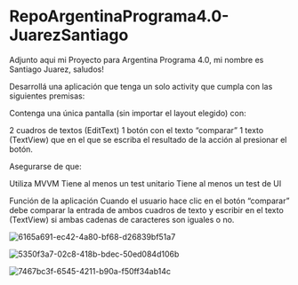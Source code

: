 # RepoArgentinaPrograma4.0-JuarezSantiago

Adjunto aqui mi Proyecto para Argentina Programa 4.0, mi nombre es Santiago Juarez, saludos!

Desarrollá una aplicación que tenga un solo activity que cumpla con las siguientes premisas:

Contenga una única pantalla (sin importar el layout elegido) con:

2 cuadros de textos (EditText) 
1 botón con el texto “comparar”
1 texto (TextView) que en el que se escriba el resultado de la acción al presionar el botón.

Asegurarse de que:

Utiliza MVVM
Tiene al menos un test unitario
Tiene al menos un test de UI

Función de la aplicación
Cuando el usuario hace clic en el botón “comparar” debe comparar la entrada de ambos cuadros de texto y escribir en el texto (TextView) si ambas cadenas de caracteres son iguales o no.

![6165a691-ec42-4a80-bf68-d26839bf51a7](https://github.com/santijuare/RepoArgentinaPrograma4.0-JuarezSantiago/assets/111543221/2d0a15c8-61da-4565-8416-5a726735e9bd)



![5350f3a7-02c8-418b-bdec-50ed084d106b](https://github.com/santijuare/RepoArgentinaPrograma4.0-JuarezSantiago/assets/111543221/81486c4e-b306-48ab-bc33-711ef50b6a99)



![7467bc3f-6545-4211-b90a-f50ff34ab14c](https://github.com/santijuare/RepoArgentinaPrograma4.0-JuarezSantiago/assets/111543221/0671239c-3aee-4c4e-88a5-b50293711fe4)
